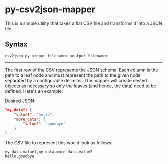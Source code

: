 py-csv2json-mapper
==================
This is a simple utility that takes a flat CSV file and transforms it into a JSON file.

Syntax
------

`csv2json.py <input_filename> <output_filename>`

***

The first row of the CSV represents the JSON schema. Each column is the path to a leaf node and must represent the path to the given node separated by a configurable delimiter. The mapper will create nested objects as necessary so only the leaves (and hence, the data) need to be defined. Here's an example:

Desired JSON:
```json
"my_data": {
	"value1": "hello",
	"more_data": {
		"value2": "goodbye"
	}
}
```

The CSV file to represent this would look as follows:
```
my_data.value1,my_data.more_data.value2
hello,goodbye
```